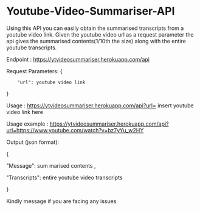 # Youtube-Video-Summariser-API

Using this API you can easily obtain the summarised transcripts from a youtube video link.
Given the youtube video url as a request parameter the api gives the summarised contents(1/10th the size) along with the entire youtube transcripts.

Endpoint :  https://ytvideosummariser.herokuapp.com/api

Request Parameters: 
{

        "url": youtube video link

}    

Usage : https://ytvideosummariser.herokuapp.com/api?url= insert youtube video link here
  
Usage example : https://ytvideosummariser.herokuapp.com/api?url=https://www.youtube.com/watch?v=bz7yYu_w2HY

Output (json format):

{

 "Message": sum marised contents ,
 
 "Transcripts": entire youtube video transcripts
 
}

Kindly message if you are facing any issues
